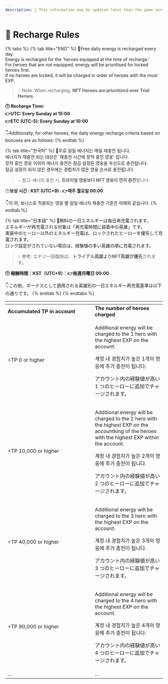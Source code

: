 ```yaml
---
description: 🛑 This information may be updated later than the game server data.
---
```


# 📁 Recharge Rules

{% tabs %}
{% tab title="ENG" %}
🔋Free daily energy is recharged every day. \
Energy is recharged for the 'heroes equipped at the time of recharge.' \
For heroes that are not equipped, energy will be prioritised for locked heroes first. \
If no heroes are locked, it will be charged in order of heroes with the most EXP.

> 💡 Note: When recharging, **NFT Heroes are prioritized over Trial Heroes**.

**🕑 Recharge Time:** \
**👉UTC: Every Sunday at 15:00** \
**👉ETC (UTC-5): Every Sunday at 10:00**&#x20;

👇Additionally, for other heroes, the daily energy recharge criteria based on bonuses are as follows:
{% endtab %}

{% tab title="한국어" %}
🔋무료 일일 에너지는 매일 재충전 됩니다. \
에너지가 재충전 되는 대상은 '재충전 시간에 장착 중인 영웅' 입니다. \
장착 중인 영웅 이외의 에너지 충전은 잠금 설정된 영웅을 우선으로 충전됩니다. \
잠금 설정이 되지 않은 경우에는 경험치가 많은 영웅 순서로 충전됩니다.

> 💡 참고: 에너지 충전 시, **트라이얼 영웅보다 NFT 영웅이 먼저 충전**됩니다.

🕑**보상 시간 :** **KST (UTC+9) : 👉매주 월요일 00:00**

👇이 외, 보너스로 적용되는 영웅 별 일일 에너지 재충전 기준은 아래와 같습니다.
{% endtab %}

{% tab title="日本語" %}
🔋無料の一日エネルギーは毎日再充電されます。 \
エネルギーが再充電される対象は「再充電時間に装着中の英雄」です。 \
実装中のヒーロー以外のエネルギー充電は、ロックされたヒーローを優先して充電されます。 \
ロック設定がされていない場合は、経験値の多い英雄の順に充電されます。

> 💡 参考: エナジー回復時は、**トライアル英雄よりNFT英雄が優先**されます。

**🕑 報酬時間：KST（UTC+9）：👉毎週月曜日 00:00**&#x20;

👇この他、ボーナスとして適用される英雄別の一日エネルギー再充電基準は以下の通りです。
{% endtab %}
{% endtabs %}

<table data-header-hidden><thead><tr><th width="263"></th><th></th></tr></thead><tbody><tr><td><strong>Accumulated TP in account</strong></td><td><strong>The number of heroes charged</strong></td></tr><tr><td>⚡TP 0 or higher</td><td><p>Additional energy will be charged to the 1 hero with the highest EXP on the account.<br></p><p>계정 내 경험치가 높은 1개의 영웅에 추가 충전이 됩니다. <br></p><p>アカウント内の経験値が高い 1 つのヒーローに追加でチャージされます。</p></td></tr><tr><td>⚡TP 10,000 or higher</td><td><p>Additional energy will be charged to the 2 hero with the highest EXP on the accountking of the heroes with the highest EXP within the account. <br></p><p>계정 내 경험치가 높은 2개의 영웅에 추가 충전이 됩니다. <br></p><p>アカウント内の経験値が高い 2 つのヒーローに追加でチャージされます。</p></td></tr><tr><td>⚡TP 40,000 or higher</td><td><p>Additional energy will be charged to the 3 hero with the highest EXP on the account.<br></p><p>계정 내 경험치가 높은 3개의 영웅에 추가 충전이 됩니다. <br></p><p>アカウント内の経験値が高い 3 つのヒーローに追加でチャージされます。</p></td></tr><tr><td>⚡TP 80,000 or higher</td><td><p>Additional energy will be charged to the 4 hero with the highest EXP on the account.<br></p><p>계정 내 경험치가 높은 4개의 영웅에 추가 충전이 됩니다. <br></p><p>アカウント内の経験値が高い 4 つのヒーローに追加でチャージされます。</p></td></tr><tr><td>…</td><td>…</td></tr></tbody></table>







